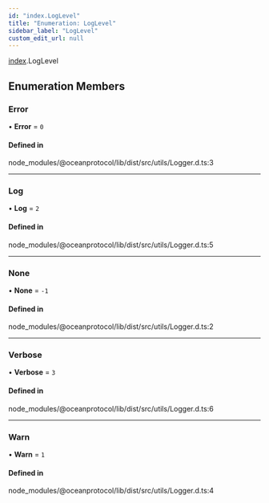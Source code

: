```yaml
---
id: "index.LogLevel"
title: "Enumeration: LogLevel"
sidebar_label: "LogLevel"
custom_edit_url: null
---
```


[index](../modules/).LogLevel

## Enumeration Members

### Error

• **Error** = ``0``

#### Defined in

node_modules/@oceanprotocol/lib/dist/src/utils/Logger.d.ts:3

___

### Log

• **Log** = ``2``

#### Defined in

node_modules/@oceanprotocol/lib/dist/src/utils/Logger.d.ts:5

___

### None

• **None** = ``-1``

#### Defined in

node_modules/@oceanprotocol/lib/dist/src/utils/Logger.d.ts:2

___

### Verbose

• **Verbose** = ``3``

#### Defined in

node_modules/@oceanprotocol/lib/dist/src/utils/Logger.d.ts:6

___

### Warn

• **Warn** = ``1``

#### Defined in

node_modules/@oceanprotocol/lib/dist/src/utils/Logger.d.ts:4

